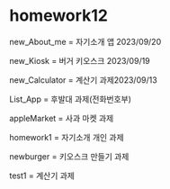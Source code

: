 # homework12

new_About_me = 자기소개 앱 2023/09/20

new_Kiosk = 버거 키오스크 2023/09/19

new_Calculator = 계산기 과제2023/09/13

List_App = 후발대 과제(전화번호부)

appleMarket = 사과 마켓 과제

homework1 = 자기소개 개인 과제

newburger = 키오스크 만들기 과제

test1 = 계산기 과제
